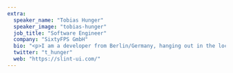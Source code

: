 ```yaml
---
extra:
  speaker_name: "Tobias Hunger"
  speaker_image: "tobias-hunger"
  job_title: "Software Engineer"
  company: "SixtyFPS GmbH"
  bio: "<p>I am a developer from Berlin/Germany, hanging out in the local Rust groups.</p><p>Starting out as an open source contributor, I moved to develop in C++ in the late 1990 and have been contributing to C++ open source projects ever since. A few years ago I heard about Rust and got hooked: I am a regular at the Rust meetups in Berlin and I am contributing to the Slint UI toolkit – written in and for Rust.</p>"
  twitter: "t_hunger"
  web: "https://slint-ui.com/"
---
```

